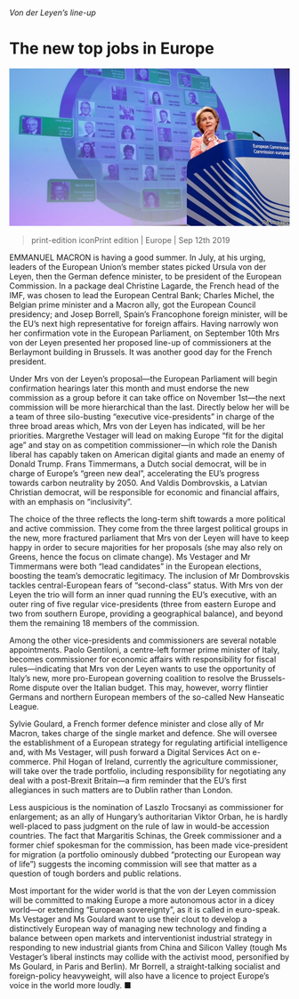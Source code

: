 ###### Von der Leyen’s line-up

# The new top jobs in Europe 

![image](images/20190914_EUP003_0.jpg) 

> print-edition iconPrint edition | Europe | Sep 12th 2019 

EMMANUEL MACRON is having a good summer. In July, at his urging, leaders of the European Union’s member states picked Ursula von der Leyen, then the German defence minister, to be president of the European Commission. In a package deal Christine Lagarde, the French head of the IMF, was chosen to lead the European Central Bank; Charles Michel, the Belgian prime minister and a Macron ally, got the European Council presidency; and Josep Borrell, Spain’s Francophone foreign minister, will be the EU’s next high representative for foreign affairs. Having narrowly won her confirmation vote in the European Parliament, on September 10th Mrs von der Leyen presented her proposed line-up of commissioners at the Berlaymont building in Brussels. It was another good day for the French president. 

Under Mrs von der Leyen’s proposal—the European Parliament will begin confirmation hearings later this month and must endorse the new commission as a group before it can take office on November 1st—the next commission will be more hierarchical than the last. Directly below her will be a team of three silo-busting “executive vice-presidents” in charge of the three broad areas which, Mrs von der Leyen has indicated, will be her priorities. Margrethe Vestager will lead on making Europe “fit for the digital age” and stay on as competition commissioner—in which role the Danish liberal has capably taken on American digital giants and made an enemy of Donald Trump. Frans Timmermans, a Dutch social democrat, will be in charge of Europe’s “green new deal”, accelerating the EU’s progress towards carbon neutrality by 2050. And Valdis Dombrovskis, a Latvian Christian democrat, will be responsible for economic and financial affairs, with an emphasis on “inclusivity”. 

The choice of the three reflects the long-term shift towards a more political and active commission. They come from the three largest political groups in the new, more fractured parliament that Mrs von der Leyen will have to keep happy in order to secure majorities for her proposals (she may also rely on Greens, hence the focus on climate change). Ms Vestager and Mr Timmermans were both “lead candidates” in the European elections, boosting the team’s democratic legitimacy. The inclusion of Mr Dombrovskis tackles central-European fears of “second-class” status. With Mrs von der Leyen the trio will form an inner quad running the EU’s executive, with an outer ring of five regular vice-presidents (three from eastern Europe and two from southern Europe, providing a geographical balance), and beyond them the remaining 18 members of the commission. 

Among the other vice-presidents and commissioners are several notable appointments. Paolo Gentiloni, a centre-left former prime minister of Italy, becomes commissioner for economic affairs with responsibility for fiscal rules—indicating that Mrs von der Leyen wants to use the opportunity of Italy’s new, more pro-European governing coalition to resolve the Brussels-Rome dispute over the Italian budget. This may, however, worry flintier Germans and northern European members of the so-called New Hanseatic League. 

Sylvie Goulard, a French former defence minister and close ally of Mr Macron, takes charge of the single market and defence. She will oversee the establishment of a European strategy for regulating artificial intelligence and, with Ms Vestager, will push forward a Digital Services Act on e-commerce. Phil Hogan of Ireland, currently the agriculture commissioner, will take over the trade portfolio, including responsibility for negotiating any deal with a post-Brexit Britain—a firm reminder that the EU’s first allegiances in such matters are to Dublin rather than London. 

Less auspicious is the nomination of Laszlo Trocsanyi as commissioner for enlargement; as an ally of Hungary’s authoritarian Viktor Orban, he is hardly well-placed to pass judgment on the rule of law in would-be accession countries. The fact that Margaritis Schinas, the Greek commissioner and a former chief spokesman for the commission, has been made vice-president for migration (a portfolio ominously dubbed “protecting our European way of life”) suggests the incoming commission will see that matter as a question of tough borders and public relations. 

Most important for the wider world is that the von der Leyen commission will be committed to making Europe a more autonomous actor in a dicey world—or extending “European sovereignty”, as it is called in euro-speak. Ms Vestager and Ms Goulard want to use their clout to develop a distinctively European way of managing new technology and finding a balance between open markets and interventionist industrial strategy in responding to new industrial giants from China and Silicon Valley (tough Ms Vestager’s liberal instincts may collide with the activist mood, personified by Ms Goulard, in Paris and Berlin). Mr Borrell, a straight-talking socialist and foreign-policy heavyweight, will also have a licence to project Europe’s voice in the world more loudly. ■ 

